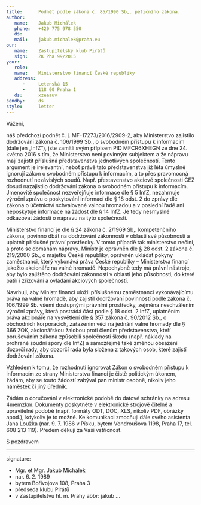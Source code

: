 ```yaml
---
title:      Podnět podle zákona č. 85/1990 Sb,. petičního zákona.
author:
   name:    Jakub Michálek
   phone:   +420 775 978 550
   ds:      
   mail:    jakub.michalek@praha.eu
our:
   name:    Zastupitelský klub Pirátů
   sign:    ZK Pha 99/2015
your:
   role:    
   name:    Ministerstvo financí České republiky
   address:
      -     Letenská 15
      -     118 00 Praha 1
   ds:      xzeaauv
sendby:     ds
style:      letter
---
```


Vážení,

náš předchozí podnět č. j. MF-17273/2016/2909-2, aby Ministerstvo zajistilo dodržování zákona č. 106/1999 Sb., o svobodném přístupu k informacím (dále jen „InfZ“), jste zamítli svým přípisem PID MFCR6XHEGN ze dne 24. května 2016 s tím, že Ministerstvo není povinným subjektem a že nápravu mají zajistit příslušná představenstva jednotlivých společností. Tento argument je irelevantní, neboť právě tato představenstva již léta úmyslně ignorují zákon o svobodném přístupu k informacím, a to přes pravomocná rozhodnutí nezávislých soudů. Např. přestavenstvo akciové společnosti ČEZ dosud nazajistilo dodržování zákona o svobodném přístupu k informacím. Jmenovitě společnost nezveřejňuje informace dle § 5 InfZ, nezahrnuje výroční zprávu o poskytování informací dle § 18 odst. 2 do zprávy dle zákona o účetnictví schvalované valnou hromadou a v poslední řadě ani neposkytuje informace na žádost dle § 14 InfZ. Je tedy nesmyslné odkazovat žádosti o nápravu na tyto společnosti.

Ministerstvo financí je dle § 24 zákona č. 2/1969 Sb,. kompetenčního zákona, povinno dbát na dodržování zákonnosti v oblasti své působnosti a uplatnit příslušné právní prostředky. V tomto případě tak ministerstvo nečiní, a proto se domáhám nápravy. Ministr je oprávněn dle § 28 odst. 2 zákona č. 219/2000 Sb., o majetku České republiky, oprávněn ukládat pokyny zaměstnanci, který vykonává práva České republiky – Ministerstva financí jakožto akcionáře na valné hromadě. Nepochybně tedy má právní nástroje, aby bylo zajištěno dodržování zákonnosti v oblasti jeho působnosti, do které patří i zřizování a ovládání akciových společností.

Navrhuji, aby Ministr financí uložil příslušnému zaměstnanci vykonávajícímu práva na valné hromadě, aby zajistil dodržování povinností podle zákona č. 106/1999 Sb. všemi dostupnými právními prostředky, zejména neschválením výroční zprávy, která postrádá část podle § 18 odst. 2 InfZ, uplatněním práva akcionáře na vysvětlení dle § 357 zákona č. 90/2012 Sb., o obchodních korporacích, zařazením věci na jednání valné hromady dle § 366 ZOK, akcionářskou žalobou proti členům představenstva, kteří porušováním zákona způsobili společnosti škodu (např. náklady na prohrané soudní spory dle InfZ) a samozřejmě také změnou obsazení dozorčí rady, aby dozorčí rada byla složena z takových osob, které zajistí dodržování zákona.

Vzhledem k tomu, že rozhodnutí ignorovat Zákon o svobodném přístupu k informacím ze strany Ministerstva financí je čistě politickým úkonem, žádám, aby se touto žádostí zabýval pan ministr osobně, nikoliv jeho náměstek či jiný úředník. 

Žádám o doručování v elektronické podobě do datové schránky na adresu 4memzkm. Dokumenty poskytněte v elektronické strojově čitelné a upravitelné podobě (např. formáty ODT, DOC, XLS, nikoliv PDF, obrázky apod.), kdykoliv je to možné. Ke komunikaci zmocňuji dále svého asistenta Jana Loužka (nar. 9. 7. 1986 v Písku, bytem Vondroušova 1198, Praha 17, tel. 608 213 119). Předem děkuji za Vaši vstřícnost. 


S pozdravem

---
signature: 
  - Mgr. et Mgr. Jakub Michálek
  - nar. 6. 2. 1989
  - bytem Bořivojova 108, Praha 3
  - předseda klubu Pirátů 
  - v Zastupitelstvu hl. m. Prahy
abbr:       jakub
...
